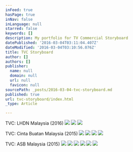 ```yaml
---
inFeed: true
hasPage: true
inNav: false
inLanguage: null
starred: false
keywords: []
description: My portfolio for TV Commercial Storyboard
datePublished: '2016-03-04T03:11:04.407Z'
dateModified: '2016-03-04T03:10:56.076Z'
title: TVC Storyboard
author: []
authors: []
publisher:
  name: null
  domain: null
  url: null
  favicon: null
sourcePath: _posts/2016-03-04-tvc-storyboard.md
published: true
url: tvc-storyboard/index.html
_type: Article

---
```

TVC: LHDN Malaysia (2016)
![](https://the-grid-user-content.s3-us-west-2.amazonaws.com/1bea417c-ba0a-46c9-905b-e2fe42fc4e9c.jpg)
![](https://the-grid-user-content.s3-us-west-2.amazonaws.com/b2507972-ce82-4c00-9187-f1381c7b9d2a.jpg)
![](https://the-grid-user-content.s3-us-west-2.amazonaws.com/5a4952c4-b2dc-4251-8af1-315cd5d0350e.jpg)

TVC: Cinta Buatan Malaysia (2015)
![](https://the-grid-user-content.s3-us-west-2.amazonaws.com/d0ec4e75-e06d-4adf-bdb5-f378117abe3b.jpg)
![](https://the-grid-user-content.s3-us-west-2.amazonaws.com/d710cbd9-2139-43ed-8239-2b610c8dfec1.jpg)
![](https://the-grid-user-content.s3-us-west-2.amazonaws.com/85656689-fa55-48c9-a2fa-8eae0a57096b.jpg)
![](https://the-grid-user-content.s3-us-west-2.amazonaws.com/e7a1fa85-86c9-4c36-a3e2-c220470af584.jpg)

TVC: ASB Malaysia (2015)
![](https://the-grid-user-content.s3-us-west-2.amazonaws.com/bfb29c7d-281d-4d62-8d93-4c52484aaad8.jpg)
![](https://the-grid-user-content.s3-us-west-2.amazonaws.com/bf5f7469-9187-4721-9a61-63cebaa45fcc.jpg)
![](https://the-grid-user-content.s3-us-west-2.amazonaws.com/628ae992-869a-498a-8acf-cd3e78a328f4.jpg)
![](https://the-grid-user-content.s3-us-west-2.amazonaws.com/5de40b60-a4d7-4ee8-ade8-77e19a870163.jpg)
![](https://the-grid-user-content.s3-us-west-2.amazonaws.com/28c6d40b-e1b0-42bc-852e-c614a871051c.jpg)
![](https://the-grid-user-content.s3-us-west-2.amazonaws.com/11d56df2-9d97-4d0a-9fc3-c27f5e43f3a5.jpg)